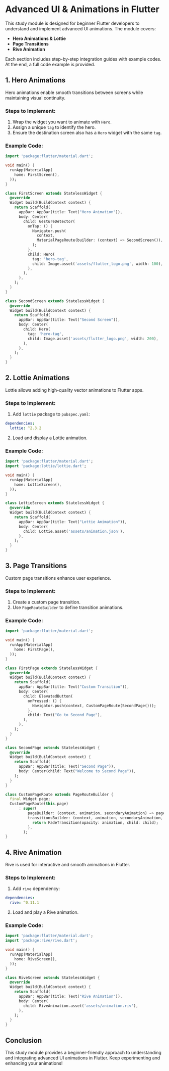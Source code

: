 # Advanced UI & Animations in Flutter

This study module is designed for beginner Flutter developers to understand and implement advanced UI animations. The module covers:

- **Hero Animations & Lottie**
- **Page Transitions**
- **Rive Animation**

Each section includes step-by-step integration guides with example codes. At the end, a full code example is provided.

## 1. Hero Animations

Hero animations enable smooth transitions between screens while maintaining visual continuity.

### Steps to Implement:

1. Wrap the widget you want to animate with `Hero`.
2. Assign a unique `tag` to identify the hero.
3. Ensure the destination screen also has a `Hero` widget with the same `tag`.

### Example Code:

```dart
import 'package:flutter/material.dart';

void main() {
  runApp(MaterialApp(
    home: FirstScreen(),
  ));
}

class FirstScreen extends StatelessWidget {
  @override
  Widget build(BuildContext context) {
    return Scaffold(
      appBar: AppBar(title: Text("Hero Animation")),
      body: Center(
        child: GestureDetector(
          onTap: () {
            Navigator.push(
              context,
              MaterialPageRoute(builder: (context) => SecondScreen()),
            );
          },
          child: Hero(
            tag: 'hero-tag',
            child: Image.asset('assets/flutter_logo.png', width: 100),
          ),
        ),
      ),
    );
  }
}

class SecondScreen extends StatelessWidget {
  @override
  Widget build(BuildContext context) {
    return Scaffold(
      appBar: AppBar(title: Text("Second Screen")),
      body: Center(
        child: Hero(
          tag: 'hero-tag',
          child: Image.asset('assets/flutter_logo.png', width: 200),
        ),
      ),
    );
  }
}
```

## 2. Lottie Animations

Lottie allows adding high-quality vector animations to Flutter apps.

### Steps to Implement:

1. Add `lottie` package to `pubspec.yaml`:

```yaml
dependencies:
  lottie: ^2.3.2
```

2. Load and display a Lottie animation.

### Example Code:

```dart
import 'package:flutter/material.dart';
import 'package:lottie/lottie.dart';

void main() {
  runApp(MaterialApp(
    home: LottieScreen(),
  ));
}

class LottieScreen extends StatelessWidget {
  @override
  Widget build(BuildContext context) {
    return Scaffold(
      appBar: AppBar(title: Text("Lottie Animation")),
      body: Center(
        child: Lottie.asset('assets/animation.json'),
      ),
    );
  }
}
```

## 3. Page Transitions

Custom page transitions enhance user experience.

### Steps to Implement:

1. Create a custom page transition.
2. Use `PageRouteBuilder` to define transition animations.

### Example Code:

```dart
import 'package:flutter/material.dart';

void main() {
  runApp(MaterialApp(
    home: FirstPage(),
  ));
}

class FirstPage extends StatelessWidget {
  @override
  Widget build(BuildContext context) {
    return Scaffold(
      appBar: AppBar(title: Text("Custom Transition")),
      body: Center(
        child: ElevatedButton(
          onPressed: () {
            Navigator.push(context, CustomPageRoute(SecondPage()));
          },
          child: Text("Go to Second Page"),
        ),
      ),
    );
  }
}

class SecondPage extends StatelessWidget {
  @override
  Widget build(BuildContext context) {
    return Scaffold(
      appBar: AppBar(title: Text("Second Page")),
      body: Center(child: Text("Welcome to Second Page")),
    );
  }
}

class CustomPageRoute extends PageRouteBuilder {
  final Widget page;
  CustomPageRoute(this.page)
      : super(
          pageBuilder: (context, animation, secondaryAnimation) => page,
          transitionsBuilder: (context, animation, secondaryAnimation, child) {
            return FadeTransition(opacity: animation, child: child);
          },
        );
}
```

## 4. Rive Animation

Rive is used for interactive and smooth animations in Flutter.

### Steps to Implement:

1. Add `rive` dependency:

```yaml
dependencies:
  rive: ^0.11.1
```

2. Load and play a Rive animation.

### Example Code:

```dart
import 'package:flutter/material.dart';
import 'package:rive/rive.dart';

void main() {
  runApp(MaterialApp(
    home: RiveScreen(),
  ));
}

class RiveScreen extends StatelessWidget {
  @override
  Widget build(BuildContext context) {
    return Scaffold(
      appBar: AppBar(title: Text("Rive Animation")),
      body: Center(
        child: RiveAnimation.asset('assets/animation.riv'),
      ),
    );
  }
}
```

## Conclusion

This study module provides a beginner-friendly approach to understanding and integrating advanced UI animations in Flutter. Keep experimenting and enhancing your animations!
